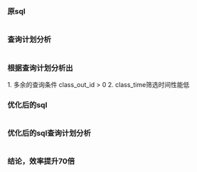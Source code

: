 ### 原sql
```sql
```

### 查询计划分析

```sql
```

### 根据查询计划分析出
1\. 多余的查询条件 class_out_id > 0 
2\. class_time筛选时间性能低

### 优化后的sql
```sql
```

### 优化后的sql查询计划分析

```sql
```
### 结论，效率提升70倍
